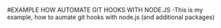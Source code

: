 #EXAMPLE HOW AUTOMATE GIT HOOKS WITH NODE.JS
-This is my example, how to aumate git hooks with node.js (and additional packages)